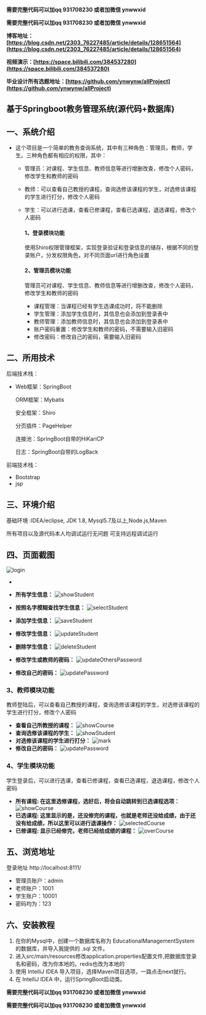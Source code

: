 **需要完整代码可以加qq  931708230 或者加微信 ynwwxid**

**需要完整代码可以加qq  931708230 或者加微信  ynwwxid**

**博客地址：[https://blog.csdn.net/2303_76227485/article/details/128651564](https://blog.csdn.net/2303_76227485/article/details/128651564)**

**视频演示：[https://space.bilibili.com/384537280](https://space.bilibili.com/384537280)**

**毕业设计所有选题地址：[https://github.com/ynwynw/allProject](https://github.com/ynwynw/allProject)**

## 基于Springboot教务管理系统(源代码+数据库)

## 一、系统介绍

- 这个项目是一个简单的教务查询系统，其中有三种角色：管理员，教师，学生。三种角色都有相应的权限，其中：  

  * 管理员：对课程、学生信息、教师信息等进行增删改查，修改个人密码，修改学生和教师的密码

  * 教师：可以查看自己教授的课程，查询选修该课程的学生，对选修该课程的学生进行打分，修改个人密码

  * 学生：可以进行选课，查看已修课程，查看已选课程，退选课程，修改个人密码

    #### 1、登录模块功能

    使用Shiro权限管理框架，实现登录验证和登录信息的储存，根据不同的登录账户，分发权限角色，对不同页面url进行角色设置

    #### 2、管理员模块功能

    管理员可对课程、学生信息、教师信息等进行增删改查，修改个人密码，修改学生和教师的密码

    * 课程管理：当课程已经有学生选课成功时，将不能删除
    * 学生管理：添加学生信息时，其信息也会添加到登录表中
    * 教师管理：添加教师信息时，其信息也会添加到登录表中
    * 账户密码重置：修改学生和教师的密码，不需要输入旧密码
    * 修改密码：修改自己的密码，需要输入旧密码

## 二、所用技术

后端技术栈：

- Web框架：SpringBoot

  ORM框架：Mybatis

  安全框架：Shiro

  分页插件：PageHelper

  连接池：SpringBoot自带的HiKariCP

  日志：SpringBoot自带的LogBack


前端技术栈：

- Bootstrap
- jsp


## 三、环境介绍

基础环境 :IDEA/eclipse, JDK 1.8, Mysql5.7及以上,Node.js,Maven

所有项目以及源代码本人均调试运行无问题 可支持远程调试运行

## 四、页面截图


![login](png/login.png)

* 

* **所有学生信息：**
  ![showStudent](png/admin/showStudent.png)
* **按照名字模糊查找学生信息：**
  ![selectStudent](png/admin/selectStudent.png)
* **添加学生信息：**
  ![saveStudent](png/admin/saveStudent.png)
* **修改学生信息：**
  ![updateStudent](png/admin/updateStudent.png)
* **删除学生信息：**
  ![deleteStudent](png/admin/deleteStudent.png)
* **修改学生或教师的密码：**
  ![updateOthersPassword](png/admin/updateOthersPassword.png)
* **修改自己的密码：**
  ![updatePassword](png/admin/updatePassword.png)

### 3、教师模块功能

教师登陆后，可以查看自己教授的课程，查询选修该课程的学生，对选修该课程的学生进行打分，修改个人密码

* **查看自己所教授的课程：**
  ![showCourse](png/teacher/showCourse.png)
* **查询选修该课程的学生：**
  ![showStudent](png/teacher/showStudent.png)
* **对选修该课程的学生进行打分：**
  ![mark](png/teacher/mark.png)
* **修改自己的密码：**
  ![updatePassword](png/teacher/updatePassword.png)

### 4、学生模块功能

学生登录后，可以进行选课，查看已修课程，查看已选课程，退选课程，修改个人密码

* **所有课程: 在这里选修课程，选好后，将会自动跳转到已选课程选项：**
  ![showCourse](png/student/showCourse.png)
* **已选课程: 这里显示的是，还没修完的课程，也就是老师还没给成绩，由于还没有给成绩，所以这里可以进行退课操作：**
  ![selectedCourse](png/student/selectedCourse.png)
* **已修课程: 显示已经修完，老师已经给成绩的课程：**
  ![overCourse](png/student/overCourse.png)

## 五、浏览地址

登录地址  http://localhost:8111/

* 管理员账户：admin
* 老师账户：1001
* 学生账户：10001
* 密码均为：123

## 六、安装教程

1. 在你的Mysql中，创建一个数据库名称为 EducationalManagementSystem 的数据库，并导入我提供的 .sql 文件。
2. 进入src/main/resources修改application.properties配置文件,把数据库登录名和密码，改为你本地的。redis也改为本地的
3. 使用 IntelliJ IDEA 导入项目，选择Maven项目选项，一路点击next就行。
4. 在 IntelliJ IDEA 中，运行SpringBoot启动类。


**需要完整代码可以加qq  931708230 或者加微信 ynwwxid**

**需要完整代码可以加qq  931708230 或者加微信  ynwwxid**
